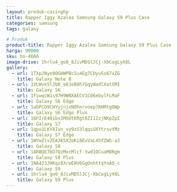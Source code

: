 ```yaml
---
layout: produk-casinghp
title: Rapper Iggy Azalea Samsung Galaxy S9 Plus Case
categories: samsung
tags: galaxy

# Produk
product-title: Rapper Iggy Azalea Samsung Galaxy S9 Plus Case
harga: 90000
sku: hn-4666
image-drive: 1hrlu4_go0_8JivMDSlJCj-XbCogLyX8L
gallery:
  - url: 1TXpJNye0OGHWPBcSu4Eg7COyuSs67xZG
    title: Galaxy Note 8
  - url: 1VLWvk5lJb0_e6JeB8h7GqyWadlXatXMI
    title: Galaxy S6
  - url: 1FiwqcW1s97H9WNXAECV1CO6ebylFLMaF
    title: Galaxy S6 Edge
  - url: 1abPCO9CHYyjnjxNOhnrvoep7KHMtgOWp
    title: Galaxy S6 Edge Plus
  - url: 16hIrE40ibvIMSUtKRgt6ZI12zjNKpZpI
    title: Galaxy S7
  - url: 1qpu1LKV4Iun_vy9zS3lqqsUXYtrsvYMz
    title: Galaxy S7 Edge
  - url: 1WYwZlv2EAJK5X2eKi8ExVaL45fZWG-a3
    title: Galaxy S8
  - url: 1ARBQE7bD7QzMxcMlcf-twd1OCuaM8Ngm
    title: Galaxy S8 Plus
  - url: 1NA423JHKqz6XreEHV6GgOnhttqYnAQ_c
    title: Galaxy S9
  - url: 1hrlu4_go0_8JivMDSlJCj-XbCogLyX8L
    title: Galaxy S9 Plus
---
```

